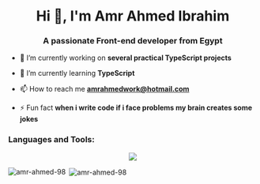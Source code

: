 <h1 align="center">Hi 👋, I'm Amr Ahmed Ibrahim</h1>
<h3 align="center">A passionate Front-end developer from Egypt</h3>

- 🔭 I’m currently working on **several practical TypeScript projects**

- 🌱 I’m currently learning **TypeScript**

- 📫 How to reach me **amrahmedwork@hotmail.com**

- ⚡ Fun fact **when i write code if i face problems my brain creates some jokes**




<h3 align="left">Languages and Tools:</h3>


<p align="center">
  <a href="https://skillicons.dev">
    <img src="https://skillicons.dev/icons?i=html,css,bootstrap,figma,ps,firebase,js,jquery,nextjs,postman,react,redux,sass,tailwind,ts&perline=15&theme=dark" />
  </a>
</p>

<p><img align="left" src="https://github-readme-stats.vercel.app/api/top-langs?username=amr-ahmed-98&show_icons=true&locale=en&layout=compact" alt="amr-ahmed-98" /></p>

<p>&nbsp;<img align="center" src="https://github-readme-stats.vercel.app/api?username=amr-ahmed-98&show_icons=true&locale=en" alt="amr-ahmed-98" /></p>
